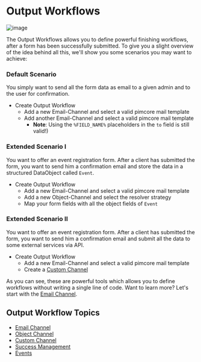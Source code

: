 # Output Workflows

![image](https://user-images.githubusercontent.com/700119/77752709-5aa53280-7028-11ea-9615-1165859c08ed.png)

The Output Workflows allows you to define powerful finishing workflows, after a form has been successfully submitted.
To give you a slight overview of the idea behind all this, we'll show you some scenarios you may want to achieve:

### Default Scenario
You simply want to send all the form data as email to a given admin and to the user for confirmation.

- Create Output Workflow
    - Add a new Email-Channel and select a valid pimcore mail template
    - Add another Email-Channel and select a valid pimcore mail template 
        - **Note**: Using the `%FIELD_NAME%` placeholders in the `to` field is still valid!) 
        
### Extended Scenario I
You want to offer an event registration form. After a client has submitted the form,
you want to send him a confirmation email and store the data in a structured DataObject called `Event`.

- Create Output Workflow
    - Add a new Email-Channel and select a valid pimcore mail template
    - Add a new Object-Channel and select the resolver strategy
    - Map your form fields with all the object fields of `Event`
    
### Extended Scenario II
You want to offer an event registration form. After a client has submitted the form,
you want to send him a confirmation email and submit all the data to some external services via API. 

- Create Output Workflow
    - Add a new Email-Channel and select a valid pimcore mail template
    - Create a [Custom Channel](./12_CustomChannel.md)
    
As you can see, these are powerful tools which allows you to define workflows without writing a single line of code.
Want to learn more? Let's start with the [Email Channel](./10_EmailChannel.md).

## Output Workflow Topics
  - [Email Channel](./10_EmailChannel.md)
  - [Object Channel](./11_ObjectChannel.md)
  - [Custom Channel](./12_CustomChannel.md)
  - [Success Management](./20_SuccessManagement.md)
  - [Events](./30_Events.md)
    
